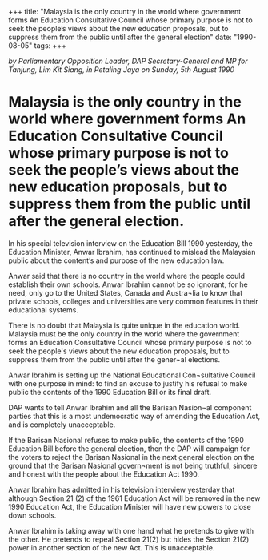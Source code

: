 +++ 
title: "Malaysia is the only country in the world where government forms An Education Consultative Council whose primary purpose is not to seek the people’s views about the new education proposals, but to suppress them from the public until after the general election"
date: "1990-08-05"
tags:
+++

_by Parliamentary Opposition Leader, DAP Secretary-General and MP for Tanjung, Lim Kit Siang, in Petaling Jaya on Sunday, 5th August 1990_

# Malaysia is the only country in the world where government forms An Education Consultative Council whose primary purpose is not to seek the people’s views about the new education proposals, but to suppress them from the public until after the general election.

In his special television interview on the Education Bill 1990 yesterday, the Education Minister, Anwar Ibrahim, has continued to mislead the Malaysian public about the content’s and purpose of the new education law.</u>

Anwar said that there is no country in the world where the people could establish their own 
schools. Anwar Ibrahim cannot be so ignorant, for he need, only go to the United States, Canada 
and Austra¬lia to know that private schools, colleges and universities are very common features in 
their educational systems.

There is no doubt that Malaysia is quite unique in the education world. Malaysia must be the only 
country in the world where the government forms an Education Consultative Council whose primary purpose is not to seek the people's views about the new education proposals, but to suppress them from the public until after the gener¬al elections.

Anwar Ibrahim is setting up the National Educational Con¬sultative Council with one purpose in 
mind: to find an excuse to justify his refusal to make public the contents of the 1990 Education Bill 
or its final draft.

DAP wants to tell Anwar Ibrahim and all the Barisan Nasion¬al component parties that this is a 
most undemocratic way of amending the Education Act, and is completely unacceptable.

If the Barisan Nasional refuses to make public, the contents of the 1990 Education Bill before the 
general election, then the DAP will campaign for the voters to reject the Barisan Nasional in the 
next general election on the ground that the Barisan Nasional govern¬ment is not being truthful, 
sincere and honest with the people about the Education Act 1990.

Anwar Ibrahim has admitted in his television interview yesterday that although Section 21 (2) of the 
1961 Education Act will be removed in the new 1990 Education Act, the Education Minister will have new powers to close down schools.

Anwar Ibrahim is taking away with one hand what he pretends to give with the other. He pretends 
to repeal Section 21(2) but hides the Section 21(2) power in another section of the new Act. 
This is unacceptable.
 
